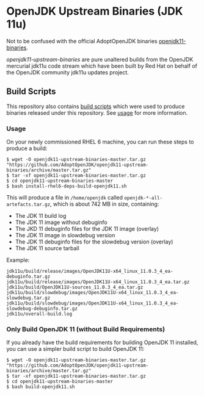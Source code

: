 # OpenJDK Upstream Binaries (JDK 11u)

Not to be confused with the official AdoptOpenJDK binaries [openjdk11-binaries](https://github.com/AdoptOpenJDK/openjdk11-binaries).

_openjdk11-upstream-binaries_ are pure unaltered builds from the OpenJDK mercurial jdk11u code stream which have been built by Red Hat on behalf of the OpenJDK community jdk11u updates project.

## Build Scripts

This repository also contains [build scripts](install-rhel6-deps-build-openjdk11.sh) which were used to produce binaries released under this repository. See [usage](README.md#Usage) for more information.

### Usage

On your newly commissioned RHEL 6 machine, you can run these steps to produce a build:

    $ wget -O openjdk11-upstream-binaries-master.tar.gz "https://github.com/AdoptOpenJDK/openjdk11-upstream-binaries/archive/master.tar.gz"
    $ tar -xf openjdk11-upstream-binaries-master.tar.gz
    $ cd openjdk11-upstream-binaries-master
    $ bash install-rhel6-deps-build-openjdk11.sh

This will produce a file in `/home/openjdk` called `openjdk-*-all-artefacts.tar.gz`,
which is about 742 MB in size, containing:

 * The JDK 11 build log
 * The JDK 11 image without debuginfo
 * The JKD 11 debuginfo files for the JDK 11 image (overlay)
 * The JDK 11 image in slowdebug version
 * The JDK 11 debuginfo files for the slowdebug version (overlay)
 * The JDK 11 source tarball

Example:

    jdk11u/build/release/images/OpenJDK11U-x64_linux_11.0.3_4_ea-debuginfo.tar.gz
    jdk11u/build/release/images/OpenJDK11U-x64_linux_11.0.3_4_ea.tar.gz
    jdk11u/build/OpenJDK11U-sources_11.0.3_4_ea.tar.gz
    jdk11u/build/slowdebug/images/OpenJDK11U-x64_linux_11.0.3_4_ea-slowdebug.tar.gz
    jdk11u/build/slowdebug/images/OpenJDK11U-x64_linux_11.0.3_4_ea-slowdebug-debuginfo.tar.gz
    jdk11u/overall-build.log

### Only Build OpenJDK 11 (without Build Requirements)

If you already have the build requirements for building OpenJDK 11 installed, you can
use a simpler build script to build OpenJDK 11:

    $ wget -O openjdk11-upstream-binaries-master.tar.gz "https://github.com/AdoptOpenJDK/openjdk11-upstream-binaries/archive/master.tar.gz"
    $ tar -xf openjdk11-upstream-binaries-master.tar.gz
    $ cd openjdk11-upstream-binaries-master
    $ bash build-openjdk11.sh
